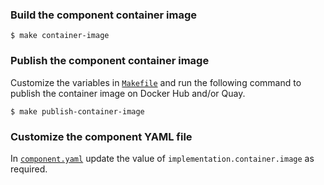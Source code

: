 
### Build the component container image

```
$ make container-image
```

### Publish the component container image

Customize the variables in [`Makefile`](Makefile) and run the following command to publish the container image on Docker Hub and/or Quay.

```
$ make publish-container-image 
```

### Customize the component YAML file

In [`component.yaml`](component.yaml) update the value of `implementation.container.image` as required.